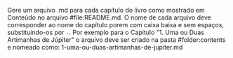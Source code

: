 Gere um arquivo .md para cada capítulo do livro como mostrado em Conteúdo no arquivo #file:README.md. O nome de cada arquivo deve corresponder ao nome do capítulo porem com caixa baixa e sem espaços, substituindo-os por `-`. Por exemplo para o Capitulo "1. Uma ou Duas Artimanhas de Júpiter" o arquivo deve ser criado na pasta #folder:contents e nomeado como:
1-uma-ou-duas-artimanhas-de-jupiter.md

